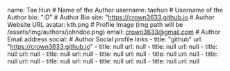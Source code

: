 name: Tae Hun # Name of the Author
username: taehun # Username of the Author
bio: ":D" # Author Bio
site: "https://crown3633.github.io  # Author Website URL
avatar: kth.png  # Profile Image (img path will be /assets/img/authors/johndoe.png)
email: crown3633@gmail.com  # Author Email address
social:  # Author Social profile links
    - title: "github"
      url: "https://crown3633.github.io"
    - title: null
      url: null
    - title: null
      url: null
    - title: null
      url: null
    - title: null
      url: null
    - title: null
      url: null
    - title: null
      url: null
    - title: null
      url: null
    - title: null
      url: null
    - title: null
      url: null
    - title: null
      url: null
